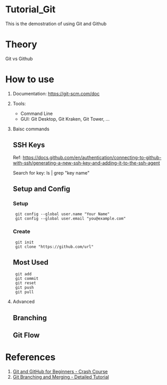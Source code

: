 # Tutorial_Git
This is the demostration of using Git and Github

# Theory
Git vs Github

# How to use
1. Documentation: https://git-scm.com/doc
2. Tools:
    + Command Line
    + GUI: Git Desktop, Git Kraken, Git Tower, ...
3. Baisc commands
    ## SSH Keys
    Ref: https://docs.github.com/en/authentication/connecting-to-github-with-ssh/generating-a-new-ssh-key-and-adding-it-to-the-ssh-agent
    
    Search for key: ls | grep "key name"
    ## Setup and Config 
    ### Setup
        git config --global user.name "Your Name"
        git config --global user.email "you@example.com"
    ### Create
        git init 
        git clone "https://github.com/url"
    ## Most Used
        git add
        git commit
        git reset
        git push 
        git pull
4. Advanced
    ## Branching
    ## Git Flow
# References    
1. [Git and GitHub for Beginners - Crash Course](https://www.youtube.com/watch?v=RGOj5yH7evk)
2.  [Git Branching and Merging - Detailed Tutorial](https://www.youtube.com/watch?v=Q1kHG842HoI)